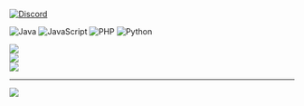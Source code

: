 

[![Discord](https://img.shields.io/badge/Discord-%237289DA.svg?logo=discord&logoColor=white)](htttps://discord.gg/https://discord.gg/WERZ3vUsNU) 

![Java](https://img.shields.io/badge/java-%23ED8B00.svg?style=for-the-badge&logo=java&logoColor=white) ![JavaScript](https://img.shields.io/badge/javascript-%23323330.svg?style=for-the-badge&logo=javascript&logoColor=%23F7DF1E) ![PHP](https://img.shields.io/badge/php-%23777BB4.svg?style=for-the-badge&logo=php&logoColor=white) ![Python](https://img.shields.io/badge/python-3670A0?style=for-the-badge&logo=python&logoColor=ffdd54)

![](https://github-readme-stats.vercel.app/api?username=kagu678&theme=radical&hide_border=true&include_all_commits=false&count_private=false)<br/>
![](https://github-readme-streak-stats.herokuapp.com/?user=kagu678&theme=radical&hide_border=true)<br/>
![](https://github-readme-stats.vercel.app/api/top-langs/?username=kagu678&theme=radical&hide_border=true&include_all_commits=false&count_private=false&layout=compact)

---
[![](https://visitcount.itsvg.in/api?id=kagu678&icon=0&color=0)](https://visitcount.itsvg.in)
